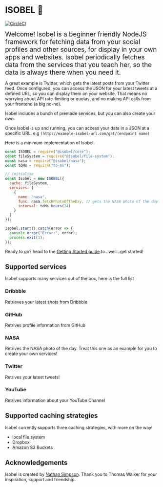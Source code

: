 # ISOBEL 🐶

[![CircleCI](https://circleci.com/gh/nathsimpson/isobel.svg?style=svg)](https://circleci.com/gh/nathsimpson/isobel)

<span style="font-size: 1.5em;">
Welcome!
Isobel is a beginner friendly NodeJS framework for fetching data from your social profiles and other sources, for display in your own apps and websites. Isobel periodically fetches data from the services that you teach her, so the data is always there when you need it.
</span>

A great example is Twitter, which gets the latest posts from your Twitter feed. Once configured, you can access the JSON for your latest tweets at a defined URL, so you can display them on your website. That means no worrying about API rate-limiting or quotas, and no making API calls from your frontend (a big no-no).

Isobel includes a bunch of premade services, but you can also create your own.

Once Isobel is up and running, you can access your data in a JSON at a specific URL. e.g `(http://example-isobel-url.com/get/(endpoint name)`

Here is a minimum implementation of Isobel.

```javascript
const ISOBEL = require("@isobel/core");
const fileSystem = require("@isobel/file-system");
const nasa = require("@isobel/nasa");
const toMs = require("to-ms");

// initialise
const Isobel = new ISOBEL({
  cache: fileSystem,
  services: [
    {
      name: "nasa",
      func: nasa.fetchPhotoOfTheDay, // gets the NASA photo of the day
      interval: toMs.hours(24)
    }
  ]
});

Isobel.start().catch(error => {
  console.error("Error:", error);
  process.exit(1);
});
```

Ready to go? head to the [Getting Started guide](https://isobeljs.com/guides-getting-started) to...well...get started!

## Supported services

Isobel supports many services out of the box, here is the full list

### Dribbble

Retrieves your latest shots from Dribbble

### GitHub

Retrives profile information from GitHub

### NASA

Retrives the NASA photo of the day. Treat this one as an example for you to create your own services!

### Twitter

Retrives your latest tweets!

### YouTube

Retrives information about your YouTube Channel

## Supported caching strategies

Isobel currently supports three caching strategies, with more on the way!

- local file system
- Dropbox
- Amazon S3 Buckets

## Acknowledgements

Isobel is created by [Nathan Simpson](https://nathansimpson.design). Thank you to Thomas Walker for your inspiration, support and friendship.
